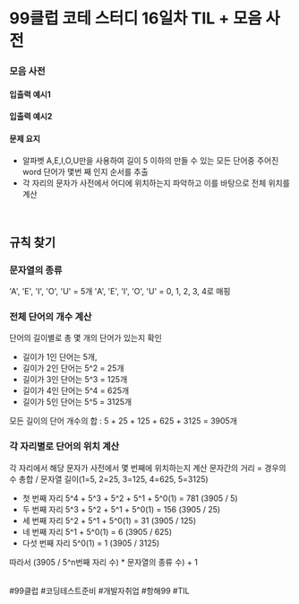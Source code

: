 # 99클럽 코테 스터디 16일차 TIL + 모음 사전

### 모음 사전


#### 입출력 예시1


#### 입출력 예시2


#### 문제 요지
- 알파벳 A,E,I,O,U만을 사용하여 길이 5 이하의 만들 수 있는 모든 단어중 주어진 word 단어가 몇번 째 인지 순서를 추출
- 각 자리의 문자가 사전에서 어디에 위치하는지 파악하고 이를 바탕으로 전체 위치를 계산

<br>

## 규칙 찾기

### 문자열의 종류
'A', 'E', 'I', 'O', 'U' = 5개
'A', 'E', 'I', 'O', 'U' = 0, 1, 2, 3, 4로 매핑

### 전체 단어의 개수 계산
단어의 길이별로 총 몇 개의 단어가 있는지 확인

- 길이가 1인 단어는 5개, 
- 길이가 2인 단어는 5^2 = 25개
- 길이가 3인 단어는 5^3 = 125개
- 길이가 4인 단어는 5^4 = 625개
- 길이가 5인 단어는 5^5 = 3125개

모든 길이의 단어 개수의 합 :  5 + 25 + 125 + 625 + 3125 = 3905개

### 각 자리별로 단어의 위치 계산
각 자리에서 해당 문자가 사전에서 몇 번째에 위치하는지 계산
문자간의 거리 = 경우의 수 총합 / 문자열 길이(1=5, 2=25, 3=125, 4=625, 5=3125)

- 첫 번째 자리 5^4 + 5^3 + 5^2 + 5^1 + 5^0(1) = 781 (3905 / 5)
- 두 번째 자리 5^3 + 5^2 + 5^1 + 5^0(1) = 156 (3905 / 25)
- 세 번째 자리 5^2 + 5^1 + 5^0(1) = 31 (3905 / 125)
- 네 번째 자리 5^1 + 5^0(1) = 6 (3905 / 625)
- 다섯 번째 자리 5^0(1) = 1 (3905 / 3125)

따라서 
(3905 / 5^n번째 자리 수) * 문자열의 종류 수) + 1

<br>
#99클럽 #코딩테스트준비 #개발자취업 #항해99 #TIL
